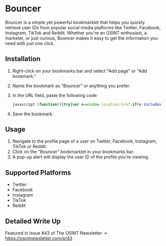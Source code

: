 # Bouncer 

Bouncer is a simple yet powerful bookmarklet that helps you quickly retrieve user IDs from popular social media platforms like Twitter, Facebook, Instagram, TikTok and Reddit. Whether you're an OSINT enthusiast, a marketer, or just curious, Bouncer makes it easy to get the information you need with just one click.

## Installation

1. Right-click on your bookmarks bar and select "Add page" or "Add bookmark."
2. Name the bookmark as "Bouncer" or anything you prefer.
3. In the URL field, paste the following code:

    ```javascript
    javascript:(function(){try{var e=window.location.href;if(e.includes("twitter.com")){var t=document.evaluate('//script[@type="application/ld+json"]',document.lastChild,null,XPathResult.ANY_TYPE,null).iterateNext().textContent,n=JSON.parse(t),i=n.author&&n.author.identifier;i?alert("Twitter User ID: "+i):alert("Identifier not found!")}else if(e.includes("facebook.com")){var o=document.documentElement.innerHTML,r=o.match(/"userID":"(\d+)"/);r&&r[1]?alert("Facebook User ID: "+r[1]):alert("User ID not found on this page.")}else if(e.includes("instagram.com")){var a=document.documentElement.innerHTML,r=a.match(/"userID":"(\d+)"/);r&&r[1]?alert("Instagram User ID: "+r[1]):alert("User ID not found on this page.")}else if(e.includes("tiktok.com")){var c=document.documentElement.innerHTML,r=c.match(/"user":{"id":"(\d+)"/);r&&r[1]?alert("TikTok User ID: "+r[1]):alert("User ID not found on this page.")}else if(e.includes("reddit.com/user/")){var n=e.split("/user/")[1].split("/")[0],o=document.createElement("script");o.src="https://www.reddit.com/user/"+encodeURIComponent(n)+"/about.json?jsonp=displayRedditUserId",document.body.appendChild(o),window.displayRedditUserId=function(e){e&&e.data&&e.data.id?alert("Reddit User ID: "+e.data.id):alert("User ID not found on this page.")}}else alert("This bookmarklet only works on Twitter, Facebook, Instagram, TikTok, or Reddit.")}catch(e){alert("Error fetching or processing data: "+e.message)}})();
    ```

4. Save the bookmark.

## Usage

1. Navigate to the profile page of a user on Twitter, Facebook, Instagram, TikTok or Reddit.
2. Click on the "Bouncer" bookmarklet in your bookmarks bar.
3. A pop-up alert will display the user ID of the profile you're viewing.

## Supported Platforms

- Twitter
- Facebook
- Instagram
- TikTok
- Reddit

## Detailed Write Up

Featured in Issue #43 of The OSINT Newsletter -> https://osintnewsletter.com/p/43
